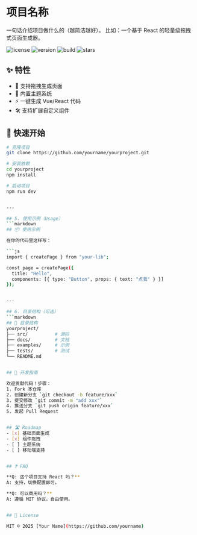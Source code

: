 # 项目名称

一句话介绍项目做什么的（越简洁越好）。
比如：一个基于 React 的轻量级拖拽式页面生成器。

![license](https://img.shields.io/github/license/xxx/xxx)
![version](https://img.shields.io/github/package-json/v/xxx/xxx)
![build](https://img.shields.io/github/actions/workflow/status/xxx/xxx/ci.yml)
![stars](https://img.shields.io/github/stars/xxx/xxx)


## ✨ 特性
- 🚀 支持拖拽生成页面
- 🎨 内置主题系统
- ⚡ 一键生成 Vue/React 代码
- 🛠️ 支持扩展自定义组件

## 🚀 快速开始

```bash
# 克隆项目
git clone https://github.com/yourname/yourproject.git

# 安装依赖
cd yourproject
npm install

# 启动项目
npm run dev


---

## 5. 使用示例（Usage）
```markdown
## 📦 使用示例

在你的代码里这样写：

```js
import { createPage } from "your-lib";

const page = createPage({
  title: "Hello",
  components: [{ type: "Button", props: { text: "点我" } }]
});


---

## 6. 目录结构（可选）
```markdown
## 📂 目录结构
yourproject/
├── src/          # 源码
├── docs/         # 文档
├── examples/     # 示例
├── tests/        # 测试
└── README.md


## 🤝 开发指南

欢迎贡献代码！步骤：
1. Fork 本仓库
2. 创建新分支 `git checkout -b feature/xxx`
3. 提交修改 `git commit -m "add xxx"`
4. 推送分支 `git push origin feature/xxx`
5. 发起 Pull Request


## 🛣️ Roadmap
- [x] 基础页面生成
- [x] 组件拖拽
- [ ] 主题系统
- [ ] 移动端支持


## ❓ FAQ

**Q: 这个项目支持 React 吗？**  
A: 支持，切换配置即可。

**Q: 可以商用吗？**  
A: 遵循 MIT 协议，自由使用。


## 📄 License

MIT © 2025 [Your Name](https://github.com/yourname)